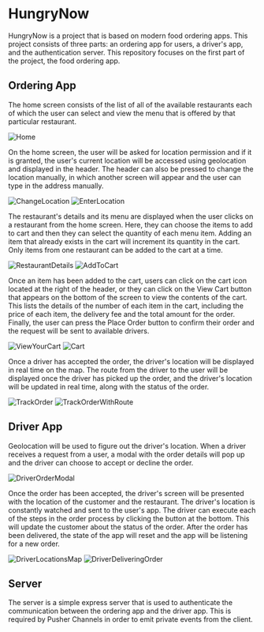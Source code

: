 # HungryNow

HungryNow is a project that is based on modern food ordering apps. This project consists of three parts: an ordering app for users, a driver's app, and the authentication server. This repository focuses on the first part of the project, the food ordering app.

## Ordering App

The home screen consists of the list of all of the available restaurants each of which the user can select and view the menu that is offered by that particular restaurant.

![Home](/assets/appWorkflow/Home.jpg)

On the home screen, the user will be asked for location permission and if it is granted, the user's current location will be accessed using geolocation and displayed in the header. The header can also be pressed to change the location manually, in which another screen will appear and the user can type in the address manually.

![ChangeLocation](/assets/appWorkflow/ChangeLocation.jpg) ![EnterLocation](/assets/appWorkflow/EnterLocation.jpg)

The restaurant's details and its menu are displayed when the user clicks on a restaurant from the home screen. Here, they can choose the items to add to cart and then they can select the quantity of each menu item. Adding an item that already exists in the cart will increment its quantity in the cart. Only items from one restaurant can be added to the cart at a time.

![RestaurantDetails](/assets/appWorkflow/RestaurantDetails.jpg) ![AddToCart](/assets/appWorkflow/AddToCart.jpg)

Once an item has been added to the cart, users can click on the cart icon located at the right of the header, or they can click on the View Cart button that appears on the bottom of the screen to view the contents of the cart. This lists the details of the number of each item in the cart, including the price of each item, the delivery fee and the total amount for the order. Finally, the user can press the Place Order button to confirm their order and the request will be sent to available drivers.

![ViewYourCart](/assets/appWorkflow/ViewYourCart.jpg) ![Cart](/assets/appWorkflow/Cart.jpg)

Once a driver has accepted the order, the driver's location will be displayed in real time on the map. The route from the driver to the user will be displayed once the driver has picked up the order, and the driver's location will be updated in real time, along with the status of the order.

![TrackOrder](/assets/appWorkflow/TrackOrder.jpg) ![TrackOrderWithRoute](/assets/appWorkflow/TrackOrderWithRoute.jpg)

## Driver App

Geolocation will be used to figure out the driver's location. When a driver receives a request from a user, a modal with the order details will pop up and the driver can choose to accept or decline the order.

![DriverOrderModal](/assets/appWorkflow/DriverOrderModal.jpg)

Once the order has been accepted, the driver's screen will be presented with the location of the customer and the restaurant. The driver's location is constantly watched and sent to the user's app. The driver can execute each of the steps in the order process by clicking the button at the bottom. This will update the customer about the status of the order. After the order has been delivered, the state of the app will reset and the app will be listening for a new order.

![DriverLocationsMap](/assets/appWorkflow/DriverLocationsMap.jpg)
![DriverDeliveringOrder](/assets/appWorkflow/DriverDeliveringOrder.jpg)

## Server

The server is a simple express server that is used to authenticate the communication between the ordering app and the driver app. This is required by Pusher Channels in order to emit private events from the client.
